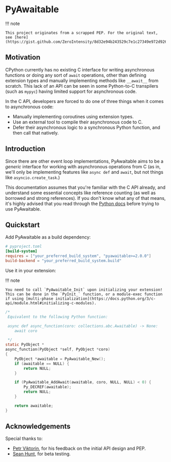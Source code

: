 # PyAwaitable

!!! note

    This project originates from a scrapped PEP. For the original text, see [here](https://gist.github.com/ZeroIntensity/8d32e94b243529c7e1c27349e972d926).

## Motivation

CPython currently has no existing C interface for writing asynchronous functions or doing any sort of `await` operations, other than defining extension types and manually implementing methods like `__await__` from scratch. This lack of an API can be seen in some Python-to-C transpilers (such as `mypyc`) having limited support for asynchronous code.

In the C API, developers are forced to do one of three things when it comes to asynchronous code:

-   Manually implementing coroutines using extension types.
-   Use an external tool to compile their asynchronous code to C.
-   Defer their asynchronous logic to a synchronous Python function, and then call that natively.

## Introduction

Since there are other event loop implementations, PyAwaitable aims to be a _generic_ interface for working with asynchronous operations from C (as in, we'll only be implementing features like `async def` and `await`, but not things like `asyncio.create_task`.)

This documentation assumes that you're familiar with the C API already, and understand some essential concepts like reference counting (as well as borrowed and strong references). If you don't know what any of that means, it's highly advised that you read through the [Python docs](https://docs.python.org/3/extending/extending.html) before trying to use PyAwaitable.

## Quickstart

Add PyAwaitable as a build dependency:

```toml
# pyproject.toml
[build-system]
requires = ["your_preferred_build_system", "pyawaitable>=2.0.0"]
build-backend = "your_preferred_build_system.build"
```

Use it in your extension:

!!! note

    You need to call `PyAwaitable_Init` upon initializing your extension! This can be done in the `PyInit_` function, or a module-exec function if using [multi-phase initialization](https://docs.python.org/3/c-api/module.html#initializing-c-modules).

```c
/*
 Equivalent to the following Python function:

 async def async_function(coro: collections.abc.Awaitable) -> None:
    await coro

 */
static PyObject *
async_function(PyObject *self, PyObject *coro)
{
    PyObject *awaitable = PyAwaitable_New();
    if (awaitable == NULL) {
        return NULL;
    }

    if (PyAwaitable_AddAwait(awaitable, coro, NULL, NULL) < 0) {
        Py_DECREF(awaitable);
        return NULL;
    }

    return awaitable;
}
```

## Acknowledgements

Special thanks to:

-   [Petr Viktorin](https://github.com/encukou), for his feedback on the initial API design and PEP.
-   [Sean Hunt](https://github.com/AraHaan), for beta testing.

